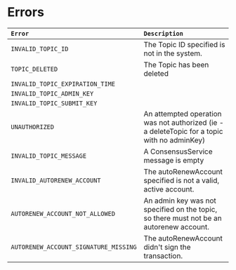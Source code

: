 # Errors



| **`Error`**  | **`Description`** |
| :--- | :--- |
| `INVALID_TOPIC_ID` | The Topic ID specified is not in the system. |
| `TOPIC_DELETED` | The Topic has been deleted |
| `INVALID_TOPIC_EXPIRATION_TIME` |  |
| `INVALID_TOPIC_ADMIN_KEY` |  |
| `INVALID_TOPIC_SUBMIT_KEY` |  |
| `UNAUTHORIZED` | An attempted operation was not authorized \(ie - a deleteTopic for a topic with no adminKey\) |
| `INVALID_TOPIC_MESSAGE` | A ConsensusService message is empty |
| `INVALID_AUTORENEW_ACCOUNT` | The autoRenewAccount specified is not a valid, active account. |
| `AUTORENEW_ACCOUNT_NOT_ALLOWED` | An admin key was not specified on the topic, so there must not be an autorenew account. |
| `AUTORENEW_ACCOUNT_SIGNATURE_MISSING` | The autoRenewAccount didn't sign the transaction. |

